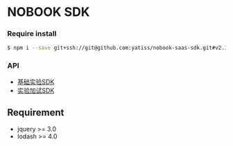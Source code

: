 # NOBOOK SDK
### Require install
```bash
$ npm i --save git+ssh://git@github.com:yatiss/nobook-saas-sdk.git#v2.1.12
```

### API
* [基础实验SDK](nobook/lab/README.md)
* [实验加试SDK](nobook/additional/README.md)

## Requirement
* jquery >= 3.0
* lodash >= 4.0
